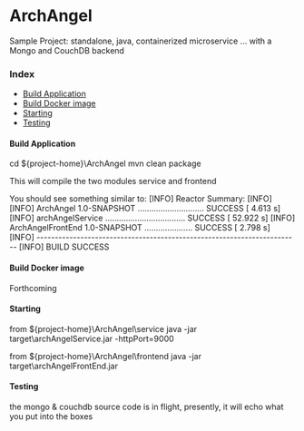# ArchAngel
Sample Project: standalone, java, containerized microservice ... with a Mongo and CouchDB backend

### Index
* [Build Application](#build-application)
* [Build Docker image](#build-docker-image)
* [Starting](#starting)
* [Testing](#testing)

#### Build Application
cd ${project-home}\ArchAngel
mvn clean package

This will compile the two modules service and frontend

You should see something similar to:
[INFO] Reactor Summary:
[INFO] 
[INFO] ArchAngel 1.0-SNAPSHOT ............................. SUCCESS [  4.613 s]
[INFO] archAngelService ................................... SUCCESS [ 52.922 s]
[INFO] ArchAngelFrontEnd 1.0-SNAPSHOT ..................... SUCCESS [  2.798 s]
[INFO] ------------------------------------------------------------------------
[INFO] BUILD SUCCESS



#### Build Docker image
Forthcoming

#### Starting

from ${project-home}\ArchAngel\service
java -jar target\archAngelService.jar -httpPort=9000

from ${project-home}\ArchAngel\frontend
java -jar target\archAngelFrontEnd.jar


#### Testing
the mongo & couchdb source code is in flight, presently, it will echo what you put into the boxes


